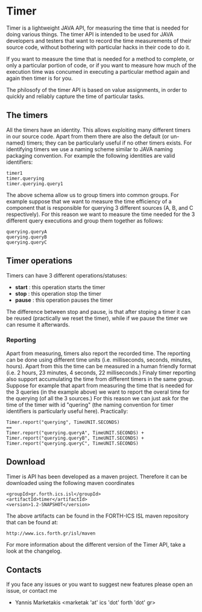 # Timer

Timer is a lightweight JAVA API, for measuring the time that is needed for doing various things. 
The timer API is intended to be used for JAVA developers and testers that want to record the 
time measurements of their source code, without bothering with particular hacks in their code to do it.

If you want to measure the time that is needed for a method to complete, or only a particular portion of code,
or if you want to measure how much of the execution time was concumed in executing a particular method again and again 
then timer is for you.

The philosofy of the timer API is based on value assignments, in order to quickly and reliably capture the time of particular tasks.

## The timers

All the timers have an identity. This allows exploiting many different timers in our source code. Apart from them there are also 
the default (or un-named) timers; they can be particularly useful if no other timers exists.
For identifying timers we use a naming scheme similar to JAVA naming packaging convention. For example the following identities 
are valid identifiers:
```
timer1
timer.querying
timer.querying.query1
```
The above schema allow us to group timers into common groups. For example suppose that we want to measure the time efficiency 
of a component that is responsible for querying 3 different sources (A, B, and C respectively). For this reason we want to 
measure the time needed for the 3 different query executions and group them together as follows:
```
querying.queryA
querying.queryB
querying.queryC
```

## Timer operations 

Timers can have 3 different operations/statuses:

* **start** : this operation starts the timer 
* **stop** : this operation stop the timer
* **pause** : this operation pauses the timer

The difference between stop and pause, is that after stoping a timer it can be reused (practically we reset the timer), 
while if we pause the timer we can resume it afterwards.

### Reporting

Apart from measuring, timers also report the recorded time. The reporting can be done using different time units 
(i.e. milliseconds, seconds, minutes, hours). Apart from this the time can be measured in a human friendly format 
(i.e. 2 hours, 23 minutes, 4 seconds, 22 milliseconds.)
Finaly timer reporting also support accumulating the time from different timers in the same group. Suppose for example that 
apart from measuring the time that is needed for the 3 queries (in the example above) we want to report the overal time 
for the querying (of all the 3 sources.) For this reason we can just ask for the time of the timer with id "quering" 
(the naming convention for timer identifiers is particularly useful here). Practically:
```
Timer.report("querying", TimeUNIT.SECONDS)
==
Timer.report("querying.queryA", TimeUNIT.SECONDS) + 
Timer.report("querying.queryB", TimeUNIT.SECONDS) + 
Timer.report("querying.queryC", TimeUNIT.SECONDS) 
```

## Download

Timer is API has been developed as a maven project. Therefore it can be downloaded using the following maven coordinates
```
<groupId>gr.forth.ics.isl</groupId>
<artifactId>timer</artifactId>
<version>1.2-SNAPSHOT</version>
```

The above artifacts can be found in the FORTH-ICS ISL maven repository that can be found at:
```
http://www.ics.forth.gr/isl/maven
```

For more information about the different version of the Timer API, take a look at the changelog. 

## Contacts

If you face any issues or you want to suggest new features please open an issue, or contact me

* Yannis Marketakis &lt;marketak 'at' ics 'dot' forth 'dot' gr&gt;
